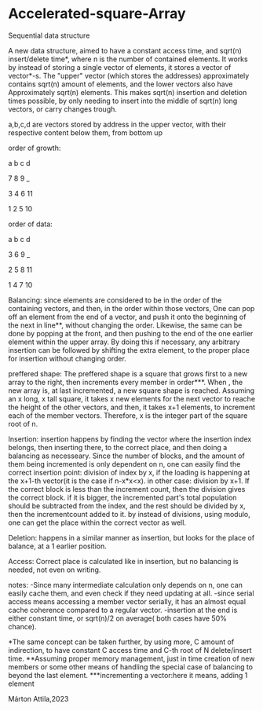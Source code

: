 # Accelerated-square-Array
Sequential data structure

A new data structure, aimed to have a constant access time, and sqrt(n) insert/delete time*, where n is the number of contained elements.
It works by instead of storing a single vector of elements, it stores a vector of vector*-s.
The "upper" vector (which stores the addresses) approximately contains sqrt(n) amount of elements, and the lower vectors also have
Approximately sqrt(n) elements. This makes sqrt(n) insertion and deletion times possible, by only needing to insert into the middle
of sqrt(n) long vectors, or carry changes trough.

a,b,c,d are vectors stored by address in the upper vector, with their respective content below them, from bottom up

order of growth:

a b c d

7 8 9 _

3 4 6 11

1 2 5 10 

order of data:

a b c d

3 6 9 _

2 5 8 11

1 4 7 10

Balancing:
since elements are considered to be in the order of the containing vectors, and then, in the order within those vectors,
One can pop off an element from the end of a vector, and push it onto the beginning of the next in line**, without changing the order.
Likewise, the same can be done by popping at the front, and then pushing to the end of the one earlier element within the upper array.
By doing this if necessary, any arbitrary insertion can be followed by shifting the extra element, to the proper place for insertion
without changing order.

preffered shape:
The preffered shape is a square that grows first to a new array to the right, then increments every member in order***. When , the new array
is, at last incremented, a new square shape is reached. 
Assuming an x long, x tall square, it takes x new elements for the next vector to reache the height of the other vectors, and then, 
it takes x+1 elements, to increment each of the member vectors. 
Therefore, x is the integer part of the square root of n.

Insertion:
insertion happens by finding the vector where the insertion index belongs, then inserting there, to the correct place, 
and then doing a balancing as necesseary.
Since the number of blocks, and the amount of them being incremented is only dependent on n, 
one can easily find the correct insertion point:
  division of index by x, if the loading is happening at the x+1-th vector(it is the case if n-x*x<x).
  in other case: division by x+1. If the correct block is less than the increment count, then the division gives the correct block.
  if it is bigger, the incremented part's total population should be subtracted from the index,
  and the rest should be divided by x, then the incrementcount added to it.
  by instead of divisions, using modulo, one can get the place within the correct vector as well.

Deletion:
happens in a similar manner as insertion, but looks for the place of balance, at a 1 earlier position.

Access:
Correct place is calculated like in insertion, but no balancing is needed, not even on writing.

notes:
  -Since many intermediate calculation only depends on n, 
  one can easily cache them, and even check if they need updating at all.
  -since serial access means accessing a member vector serially, it has an almost equal cache coherence compared to a regular vector.
  -insertion at the end is either constant time, or sqrt(n)/2 on average( both cases have 50% chance).

*The same concept can be taken further, by using more, C amount of indirection, 
to have constant C access time and C-th root of N delete/insert time.
**Assuming proper memory management, just in time creation of new members or some other means of handling the special case of balancing
to beyond the last element.
***incrementing a vector:here it means, adding 1 element

Márton Attila,2023
